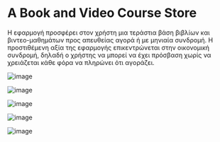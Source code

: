 # A Book and Video Course Store

Η εφαρμογή προσφέρει στον χρήστη μια τεράστια βάση βιβλίων και βιντεο-μαθημάτων προς απευθείας αγορά ή με μηνιαία συνδρομή.
Η προστιθέμενη αξία της εφαρμογής επικεντρώνεται στην οικονομική συνδρομή, δηλαδή ο χρήστης να μπορεί να έχει πρόσβαση χωρίς να χρειάζεται κάθε φόρα να πληρώνει ότι αγοράζει.

![image](https://github.com/IGabrielIli/eBookStore/assets/77936947/69bf0de8-665d-45d6-9425-1f876d0a0705)

![image](https://github.com/IGabrielIli/eBookStore/assets/77936947/4572ed36-d3d6-4578-932d-88c215356801)

![image](https://github.com/IGabrielIli/eBookStore/assets/77936947/09f069e9-89d1-4ec4-9763-de4f3dbe8efa)

![image](https://github.com/IGabrielIli/eBookStore/assets/77936947/d57a8dfb-2671-4fa0-81af-03c090443d39)

![image](https://github.com/IGabrielIli/eBookStore/assets/77936947/26dd6690-c8e4-43db-b423-911dc63e66aa)



